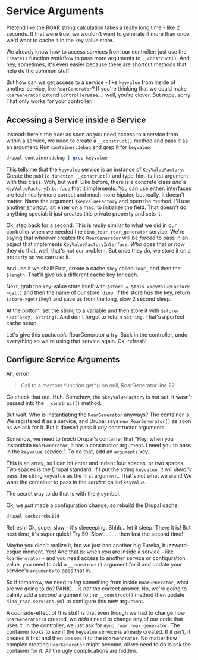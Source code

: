 # Service Arguments

Pretend like the ROAR string calculation takes a really long time - like 2 seconds.
If that were true, we wouldn't want to generate it more than once: we'd want to cache
it in the key value store.

We already know how to access services from our controller: just use the `create()`
function workflow to pass more arguments to `__construct()`. And hey, sometimes,
it's even easier because there are shortcut methods that help do the common stuff.

But how can we get access to a service - like `keyvalue` from inside of another
service, like `RoarGenerator`? If you're thinking that we could make `RoarGenerator`
extend `ControllerBase`.... well, you're clever. But nope, sorry! That only works
for your controller.

## Accessing a Service inside a Service

Instead: here's the rule: as soon as you need access to a service from within a service,
we need to create a `__construct()` method and pass it as an argument. Run `container:debug`
and grep it for `keyvalue`:

```bash
drupal container:debug | grep keyvalue
```

This tells me that the `keyvalue` service is an instance of `KeyValueFactory`. Create
the `public function __construct()` and type-hint its first argument with this class.
Woh, but wait! Like before, there is a concrete class *and* a `KeyValueFactoryInterface`
that it implements. You can use either: interfaces are technically more correct
and much more hipster, but really, it doesn't matter. Name the argument `$keyValueFactory`
and open the method. I'll use [another shortcut](http://knpuniversity.com/screencast/phpstorm/doctrine#generating-the-repository),
alt enter on a mac, to initialize the field. That doesn't do anything special: it
just creates this private property and sets it.  

Ok, step back for a second. This is *really* similar to what we did in our controller
when we needed the `dino_roar.roar_generator` service. We're saying that *whoever*
creates the `RoarGenerator` will be *forced* to pass in an object that implements
`KeyValueFactoryInterface`. *Who* does that or *how* they do that, well, that's not
our problem. But once they do, we store it on a property so we can use it.

And use it we shall! First, create a cache `$key` called `roar_` and then the `$length`.
That'll give us a different cache key for each.  

Next, grab the key-value store itself with `$store = $this->keyValueFactory->get()`
and then the name of our store: `dino`. If the store *has* the key, return
`$store->get($key)` and save us from the long, slow 2 second sleep.

At the bottom, set the string to a variable and then store it with
`$store->set($key, $string)`. And don't forget to return `$string`. That's a perfect
cache setup.

Let's give this *cacheable* RoarGenerator a try. Back in the controller, undo everything
so we're using that service again. Ok, refresh!

## Configure Service Arguments

Ah, error!

> Call to a member function get*() on null, RoarGenerator line 22

Go check that out. Huh. Somehow, the `$keyValueFactory` is *not* set: it wasn't passed
into the `__construct()` method.

But wait. Who is instantiating the `RoarGenerator` anyways? The container is! We
registered it as a service, and Drupal says `new RoarGenerator()` as soon as we
ask for it. But it doesn't pass it *any* constructor arguments.

Somehow, we need to *teach* Drupal's container that "Hey, when you instantiate `RoarGenerator`,
it has a constructor argument. I need you to pass in the `keyvalue` service.".
To do that, add an `arguments` key.

This is an array, so I can hit enter and indent four spaces, or two spaces. Two
spaces is the Drupal standard. If I put the string `keyvalue`, it will *literally*
pass the string `keyvalue` as the first argument. That's not what we want! We want
the container to pass in the *service* called `keyvalue`.

The secret way to do that is with the `@` symbol.

Ok, we *just* made a configuration change, so rebuild the Drupal cache:

```bash
drupal cache:rebuild
```

Refresh! Ok, super slow - it's sleeeeping. Shhh... let it sleep. There it is! But
next time, it's super quick! Try 50. Slow.......... then fast the second time!

Maybe you didn't realize it, but we just had another big Eureka, buzzword-esque
moment. Yes! And that is: when you are inside a service - like `RoarGenerator` - and
you need access to another service or configuration value, you need to add a `__construct()`
argument for it and update your service's `arguments` to pass that in.

So if tomorrow, we need to *log* something from inside `RoarGenerator`, what are
we going to do? PANIC... is *not* the correct answer. No, we're going to calmly add
a *second* argument to the `__construct()` method then update `dino_roar.services.yml`
to configure this new argument.

A cool side-effect of this stuff is that even though we had to change how `RoarGenerator`
is created, we *didn't* need to change any of our code that uses it. In the controller,
we just ask for `dyno_roar.roar_generator`. The container looks to see if the `keyvalue`
service is already created. If it *isn't*, it creates it first and then passes it
to the `RoarGenerator`. No matter how complex creating `RoarGenerator` might become,
all we need to do is ask the container for it. All the ugly complications are hidden.
